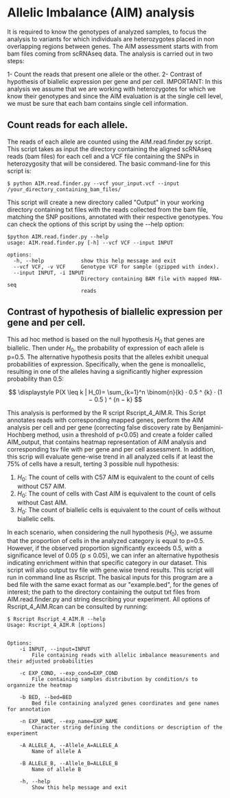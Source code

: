 # Allelic Imbalance (AIM) analysis 
It is required to know the genotypes of analyzed samples, to focus the analysis to variants for which individuals are heterozygotes placed in non overlapping regions between genes. The AIM assessment starts with from bam files coming from scRNAseq data. The analysis is carried out in two steps:

1- Count the reads that present one allele or the other.
2- Contrast of hypothesis of biallelic expression per gene and per cell.
IMPORTANT: In this analysis we assume that we are working with heterozygotes for which we know their genotypes and since the AIM evaluation is at the single cell level, we must be sure that each bam contains single cell information.
## Count reads for each allele.
The reads of each allele are counted using the AIM.read.finder.py script. This script takes as input the directory containing the aligned scRNAseq reads (bam files) for each cell and a VCF file containing the SNPs in heterozygosity that will be considered. The basic command-line for this script is:
```console
$ python AIM.read.finder.py --vcf your_input.vcf --input /your_directory_containing_bam_files/
```
This script will create a new directory called "Output" in your working directory containing txt files with the reads collected from the bam file, matching the SNP positions, annotated with their respective genotypes.
You can check the options of this script by using the --help option:
```console
$python AIM.read.finder.py --help
usage: AIM.read.finder.py [-h] --vcf VCF --input INPUT

options:
  -h, --help            show this help message and exit
  --vcf VCF, -v VCF     Genotype VCF for sample (gzipped with index).
  --input INPUT, -i INPUT
                        Directory containing BAM file with mapped RNA-seq
                        reads
```
## Contrast of hypothesis of biallelic expression per gene and per cell.

This ad hoc method is based on the null hypothesis $H_0$ that genes are biallelic. Then under $H_0$, the probability of expression of each allele is p=0.5. The alternative hypothesis posits that the alleles exhibit unequal probabilities of expression. Specifically, when the gene is monoallelic, resulting in one of the alleles having a significantly higher expression probability than 0.5:

$$
\displaystyle
P(X \leq k | H_0)=
 \sum_{k=1}^n \binom{n}{k} · 0.5 ^ {k} · (1 − 0.5 ) ^ {n − k} 
$$

This analysis is performed by the R script Rscript_4_AIM.R. This Script annotates reads with corresponding mapped genes, perform the AIM analysis per cell and per gene (correcting false discovery rate by Benjamini-Hochberg method, usin a threshold of p<0.05) and create a folder called AIM_output, that contains heatmap representation of AIM analysis and corresponding tsv file with per gene and per cell assessment. In addition, this scrip will evaluate gene-wise trend in all analyzed cells if at least the 75% of cells have a result, terting 3 possible null hypothesis:
1. $H_0$: The count of cells with C57 AIM is equivalent to the count of cells without C57 AIM.
2. $H_0$: The count of cells with Cast AIM is equivalent to the count of cells without Cast AIM.
3. $H_0$: The count of biallelic cells is equivalent to the count of cells without biallelic cells.

In each scenario, when considering the null hypothesis ($H_0$), we assume that the proportion of cells in the analyzed category is equal to p=0.5. However, if the observed proportion significantly exceeds 0.5, with a significance level of 0.05 (p ≤ 0.05), we can infer an alternative hypothesis indicating enrichment within that specific category in our dataset. This script will also output tsv file with gene.wise trend results. This script will run in command line as Rscript. The basical inputs for this program are a bed file with the same exact format as our "example.bed", for the genes of interest; the path to the directory containing the output txt files from AIM.read.finder.py and string describing your experiment. All options of Rscript_4_AIM.Rcan can be consulted by running:
```console
$ Rscript Rscript_4_AIM.R --help
Usage: Rscript_4_AIM.R [options]


Options:
	-i INPUT, --input=INPUT
		File containing reads with allelic imbalance measurements and their adjusted probabilities

	-c EXP_COND, --exp_cond=EXP_COND
		File containing samples distribution by condition/s to organnize the heatmap

	-b BED, --bed=BED
		Bed file containing analyzed genes coordinates and gene names for annotation

	-n EXP_NAME, --exp_name=EXP_NAME
		Character string defining the conditions or description of the experiment

	-A ALLELE_A, --Allele_A=ALLELE_A
		Name of allele A

	-B ALLELE_B, --Allele_B=ALLELE_B
		Name of allele B

	-h, --help
		Show this help message and exit
```
